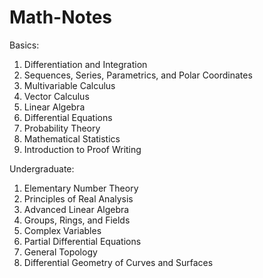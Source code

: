 # Math-Notes

Basics:
1. Differentiation and Integration
2. Sequences, Series, Parametrics, and Polar Coordinates
3. Multivariable Calculus
4. Vector Calculus
5. Linear Algebra
6. Differential Equations
7. Probability Theory
8. Mathematical Statistics
9. Introduction to Proof Writing


Undergraduate:
1. Elementary Number Theory
2. Principles of Real Analysis
3. Advanced Linear Algebra
4. Groups, Rings, and Fields
5. Complex Variables
6. Partial Differential Equations
7. General Topology
8. Differential Geometry of Curves and Surfaces

    








